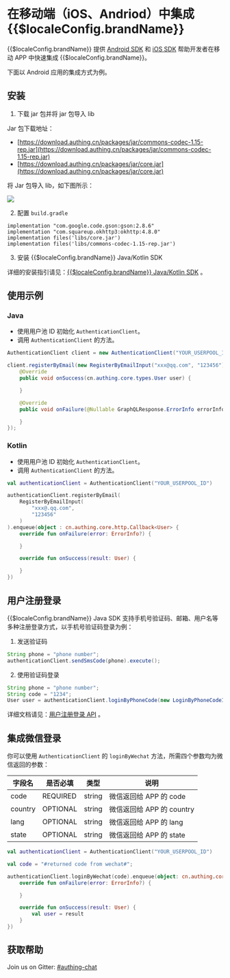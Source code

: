 # 在移动端（iOS、Andriod）中集成 {{$localeConfig.brandName}}

<LastUpdated/>

{{$localeConfig.brandName}} 提供 [Android SDK](/reference/sdk-for-android.md) 和 [iOS SDK](/reference/sdk-for-swift.md) 帮助开发者在移动 APP 中快速集成 {{$localeConfig.brandName}}。

下面以 Android 应用的集成方式为例。

## 安装

1. 下载 jar 包并将 jar 包导入 lib

Jar 包下载地址：

- [https://download.authing.cn/packages/jar/commons-codec-1.15-rep.jar](https://download.authing.cn/packages/jar/commons-codec-1.15-rep.jar)
- [https://download.authing.cn/packages/jar/core.jar](https://download.authing.cn/packages/jar/core.jar)

将 Jar 包导入 lib，如下图所示：

![](https://cdn.authing.cn/blog/20201218134537.png)

2. 配置 `build.gradle`

```
implementation "com.google.code.gson:gson:2.8.6"
implementation "com.squareup.okhttp3:okhttp:4.8.0"
implementation files('libs/core.jar')
implementation files('libs/commons-codec-1.15-rep.jar')
```

3. 安装 {{$localeConfig.brandName}} Java/Kotlin SDK

详细的安装指引请见：[{{$localeConfig.brandName}} Java/Kotlin SDK](/reference/sdk-for-java/README.md) 。

## 使用示例

### Java

- 使用用户池 ID 初始化 `AuthenticationClient`。
- 调用 `AuthenticationClient` 的方法。

```java
AuthenticationClient client = new AuthenticationClient("YOUR_USERPOOL_ID");

client.registerByEmail(new RegisterByEmailInput("xxx@qq.com", "123456")).enqueue(new cn.authing.core.http.Callback<cn.authing.core.types.User>() {
    @Override
    public void onSuccess(cn.authing.core.types.User user) {

    }

    @Override
    public void onFailure(@Nullable GraphQLResponse.ErrorInfo errorInfo) {

    }
});
```

### Kotlin

- 使用用户池 ID 初始化 `AuthenticationClient`。
- 调用 `AuthenticationClient` 的方法。

```kotlin
val authenticationClient = AuthenticationClient("YOUR_USERPOOL_ID")

authenticationClient.registerByEmail(
    RegisterByEmailInput(
        "xxx@.qq.com",
        "123456"
    )
).enqueue(object : cn.authing.core.http.Callback<User> {
    override fun onFailure(error: ErrorInfo?) {

    }

    override fun onSuccess(result: User) {

    }
})
```

## 用户注册登录

{{$localeConfig.brandName}} Java SDK 支持手机号验证码、邮箱、用户名等多种注册登录方式，以手机号验证码登录为例：

1. 发送验证码

```java
String phone = "phone number";
authenticationClient.sendSmsCode(phone).execute();
```

2. 使用验证码登录

```java
String phone = "phone number";
String code = "1234";
User user = authenticationClient.loginByPhoneCode(new LoginByPhoneCodeInput(phone, code)).execute();
```

详细文档请见：[用户注册登录 API](/reference/sdk-for-java/authentication/README.md) 。

## 集成微信登录

你可以使用 `AuthenticationClient` 的 `loginByWechat` 方法，所需四个参数均为微信返回的参数：

| 字段名  | 是否必填 | 类型   | 说明                      |
| ------- | -------- | ------ | ------------------------- |
| code    | REQUIRED | string | 微信返回给 APP 的 code    |
| country | OPTIONAL | string | 微信返回给 APP 的 country |
| lang    | OPTIONAL | string | 微信返回给 APP 的 lang    |
| state   | OPTIONAL | string | 微信返回给 APP 的 state   |

```kotlin
val authenticationClient = AuthenticationClient("YOUR_USERPOOL_ID")

val code = "#returned code from wechat#";

authenticationClient.loginByWechat(code).enqueue(object: cn.authing.core.http.Callback<User> {
    override fun onFailure(error: ErrorInfo?) {

    }

    override fun onSuccess(result: User) {
        val user = result
    }
})
```

## 获取帮助

Join us on Gitter: [#authing-chat](https://gitter.im/authing-chat/community)
